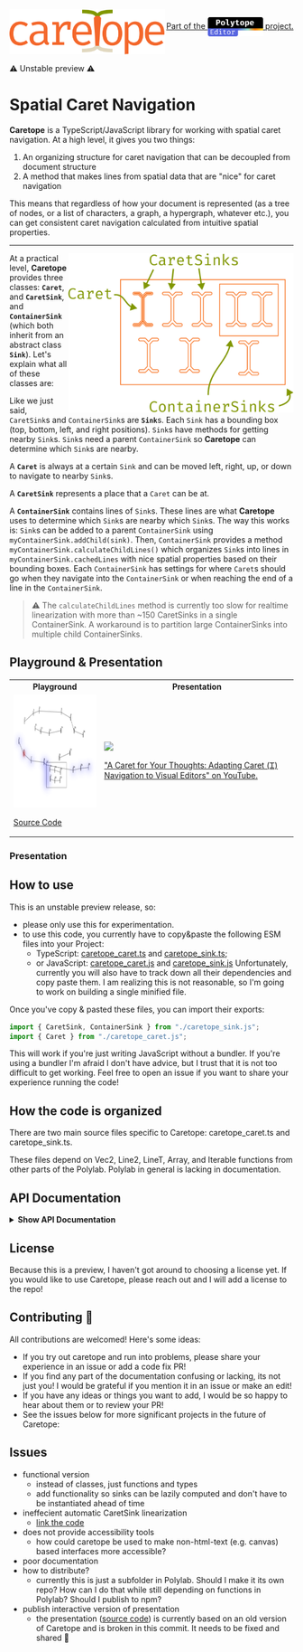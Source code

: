 <img src="caretope.svg" height="80" align="left">
<path d="M14.82 45.3402C16.4 45.3402 17.87 45.0802 19.23 44.5602C20.61 44.0402 21.88 43.3802 23.04 42.5802L25.5 45.8802C24.12 47.0602 22.46 47.9902 20.52 48.6702C18.58 49.3502 16.68 49.6902 14.82 49.6902C11.68 49.6902 9 49.0202 6.78 47.6802C4.58 46.3202 2.9 44.4202 1.74 41.9802C0.58 39.5202 0 36.6402 0 33.3402C0 30.1802 0.58 27.3502 1.74 24.8502C2.92 22.3302 4.61 20.3502 6.81 18.9102C9.03 17.4702 11.72 16.7502 14.88 16.7502C16.9 16.7502 18.79 17.0602 20.55 17.6802C22.33 18.2802 23.96 19.1902 25.44 20.4102L22.98 23.7702C21.64 22.8302 20.29 22.1302 18.93 21.6702C17.59 21.1902 16.22 20.9502 14.82 20.9502C12.1 20.9502 9.86 21.9702 8.1 24.0102C6.34 26.0502 5.46 29.1602 5.46 33.3402C5.46 36.1402 5.86 38.4302 6.66 40.2102C7.48 41.9702 8.59 43.2702 9.99 44.1102C11.41 44.9302 13.02 45.3402 14.82 45.3402Z" fill="#F4672B"/>
<path d="M52.2366 42.1002C52.2366 43.3602 52.4466 44.2802 52.8666 44.8602C53.2866 45.4402 53.9366 45.8702 54.8166 46.1502L53.51 49.0002C52.15 48.8202 51.0366 49.0802 50.0166 48.4002C48.9966 47.7002 48.2566 46.6502 47.7966 45.2502C46.6566 46.7102 45.2366 47.8202 43.5366 48.5802C41.8366 49.3202 39.9566 49.6902 37.8966 49.6902C34.7366 49.6902 32.2466 48.8002 30.4266 47.0202C28.6066 45.2402 27.6966 42.8802 27.6966 39.9402C27.6966 36.6802 28.9666 34.1802 31.5066 32.4402C34.0466 30.7002 37.7166 29.8302 42.5166 29.8302H47.1666V27.1902C47.1666 24.9102 46.4966 23.3002 45.1566 22.3602C43.8366 21.4002 41.9966 20.9202 39.6366 20.9202C38.5966 20.9202 37.3766 21.0502 35.9766 21.3102C34.5766 21.5502 33.0566 21.9602 31.4166 22.5402L30.0966 18.7302C32.0366 18.0102 33.8566 17.5002 35.5566 17.2002C37.2566 16.9002 38.8766 16.7502 40.4166 16.7502C44.3566 16.7502 47.3066 17.6702 49.2666 19.5102C51.2466 21.3302 52.2366 23.8102 52.2366 26.9502V42.1002ZM39.1866 45.8502C40.7466 45.8502 42.2366 45.4602 43.6566 44.6802C45.0766 43.8802 46.2466 42.7802 47.1666 41.3802V33.2502H42.6066C39.1266 33.2502 36.6666 33.8502 35.2266 35.0502C33.8066 36.2502 33.0966 37.8602 33.0966 39.8802C33.0966 41.8402 33.5966 43.3302 34.5966 44.3502C35.6166 45.3502 37.1466 45.8502 39.1866 45.8502Z" fill="#F4672B"/>
<path d="M58.9931 49.0002V45.1302H63.9131V21.2802H58.9931V17.4102H67.7531L68.6831 24.8802C69.9031 22.2802 71.3831 20.2702 73.1231 18.8502C74.8631 17.4302 77.1631 16.7202 80.0231 16.7202C80.9031 16.7202 81.6831 16.7902 82.3631 16.9302C83.0631 17.0502 83.7731 17.2102 84.4931 17.4102L83.0231 21.9102C82.3631 21.7302 81.7631 21.6002 81.2231 21.5202C80.6831 21.4202 80.0631 21.3702 79.3631 21.3702C76.9431 21.3702 74.8631 22.2302 73.1231 23.9502C71.3831 25.6702 69.9931 28.2702 68.9531 31.7502V45.1302H75.3731V49.0002H58.9931ZM79.6331 28.0902V21.2202L80.1431 17.4102H84.4931L83.7731 28.0902H79.6331Z" fill="#F4672B"/>
<path d="M91.7297 34.9902C91.8297 37.4302 92.2997 39.4302 93.1397 40.9902C93.9797 42.5302 95.0897 43.6702 96.4697 44.4102C97.8497 45.1302 99.3497 45.4902 100.97 45.4902C102.59 45.4902 104.05 45.2502 105.35 44.7702C106.67 44.2902 108.02 43.5802 109.4 42.6402L111.77 45.9702C110.29 47.1302 108.6 48.0402 106.7 48.7002C104.82 49.3602 102.89 49.6902 100.91 49.6902C97.8497 49.6902 95.2397 49.0002 93.0797 47.6202C90.9197 46.2402 89.2697 44.3202 88.1297 41.8602C87.0097 39.3802 86.4497 36.5102 86.4497 33.2502C86.4497 30.0502 87.0197 27.2102 88.1597 24.7302C89.2997 22.2502 90.8997 20.3002 92.9597 18.8802C95.0197 17.4602 97.4497 16.7502 100.25 16.7502C102.91 16.7502 105.2 17.3802 107.12 18.6402C109.04 19.8802 110.51 21.6602 111.53 23.9802C112.57 26.2802 113.09 29.0302 113.09 32.2302C113.09 32.7702 113.08 33.2802 113.06 33.7602C113.04 34.2202 113.01 34.6302 112.97 34.9902H91.7297ZM100.31 20.8902C97.9697 20.8902 96.0097 21.7202 94.4297 23.3802C92.8697 25.0402 91.9797 27.6102 91.7597 31.0902H108.23C108.17 27.7102 107.43 25.1702 106.01 23.4702C104.59 21.7502 102.69 20.8902 100.31 20.8902Z" fill="#F4672B"/>
<path d="M100.01 3C100.01 3 111.4 3 116.383 5.23544C121.366 7.47088 121.366 12.5804 121.366 12.5804" stroke="#819700" stroke-width="5"/>
<path d="M142.01 3C142.01 3 130.62 3 125.637 5.23544C120.654 7.47088 120.654 12.5804 120.654 12.5804" stroke="#819700" stroke-width="5"/>
<path d="M99.81 56.5806C99.81 56.5806 111.2 56.5806 116.183 54.3451C121.166 52.1097 121.166 47.0001 121.166 47.0001" stroke="#E1D8BF" stroke-width="5"/>
<path d="M141.81 56.5806C141.81 56.5806 130.42 56.5806 125.437 54.3451C120.454 52.1097 120.454 47.0001 120.454 47.0001" stroke="#E1D8BF" stroke-width="5"/>
<path d="M120.783 50L118.51 11.7627H123.51L120.783 50Z" stroke="#F4672B" stroke-width="5.09091" stroke-linecap="round" stroke-linejoin="bevel"/>
<path d="M141.56 16.75C144.54 16.75 147.03 17.43 149.03 18.79C151.05 20.13 152.56 22.03 153.56 24.49C154.58 26.95 155.09 29.85 155.09 33.19C155.09 36.41 154.57 39.26 153.53 41.74C152.49 44.22 150.96 46.17 148.94 47.59C146.94 48.99 144.46 49.69 141.5 49.69C138.54 49.69 136.05 49.01 134.03 47.65C132.01 46.29 130.48 44.38 129.44 41.92C128.42 39.44 127.91 36.55 127.91 33.25C127.91 29.99 128.43 27.12 129.47 24.64C130.51 22.16 132.04 20.23 134.06 18.85C136.1 17.45 138.6 16.75 141.56 16.75ZM141.56 20.86C138.84 20.86 136.78 21.87 135.38 23.89C134 25.89 133.31 29.01 133.31 33.25C133.31 37.41 133.99 40.5 135.35 42.52C136.73 44.54 138.78 45.55 141.5 45.55C144.22 45.55 146.26 44.54 147.62 42.52C149 40.5 149.69 37.39 149.69 33.19C149.69 28.99 149.01 25.89 147.65 23.89C146.29 21.87 144.26 20.86 141.56 20.86Z" fill="#F4672B"/>
<path d="M172.737 16.75C175.537 16.75 177.767 17.43 179.427 18.79C181.107 20.15 182.317 22.07 183.057 24.55C183.797 27.01 184.167 29.89 184.167 33.19C184.167 36.37 183.717 39.21 182.817 41.71C181.937 44.19 180.597 46.14 178.797 47.56C176.997 48.98 174.727 49.69 171.987 49.69C168.527 49.69 165.747 48.47 163.647 46.03V61.09L158.607 61.72V17.41H162.897L163.317 21.82C164.477 20.2 165.857 18.95 167.457 18.07C169.077 17.19 170.837 16.75 172.737 16.75ZM171.537 20.8C169.797 20.8 168.257 21.33 166.917 22.39C165.597 23.43 164.507 24.59 163.647 25.87V41.53C164.467 42.75 165.497 43.72 166.737 44.44C167.997 45.14 169.377 45.49 170.877 45.49C173.497 45.49 175.467 44.49 176.787 42.49C178.107 40.49 178.767 37.38 178.767 33.16C178.767 30.4 178.507 28.11 177.987 26.29C177.467 24.45 176.677 23.08 175.617 22.18C174.557 21.26 173.197 20.8 171.537 20.8Z" fill="#F4672B"/>
<path d="M191.643 34.99C191.743 37.43 192.213 39.43 193.053 40.99C193.893 42.53 195.003 43.67 196.383 44.41C197.763 45.13 199.263 45.49 200.883 45.49C202.503 45.49 203.963 45.25 205.263 44.77C206.583 44.29 207.933 43.58 209.313 42.64L211.683 45.97C210.203 47.13 208.513 48.04 206.613 48.7C204.733 49.36 202.803 49.69 200.823 49.69C197.763 49.69 195.153 49 192.993 47.62C190.833 46.24 189.183 44.32 188.043 41.86C186.923 39.38 186.363 36.51 186.363 33.25C186.363 30.05 186.933 27.21 188.073 24.73C189.213 22.25 190.813 20.3 192.873 18.88C194.933 17.46 197.363 16.75 200.163 16.75C202.823 16.75 205.113 17.38 207.033 18.64C208.953 19.88 210.423 21.66 211.443 23.98C212.483 26.28 213.003 29.03 213.003 32.23C213.003 32.77 212.993 33.28 212.973 33.76C212.953 34.22 212.923 34.63 212.883 34.99H191.643ZM200.223 20.89C197.883 20.89 195.923 21.72 194.343 23.38C192.783 25.04 191.893 27.61 191.673 31.09H208.143C208.083 27.71 207.343 25.17 205.923 23.47C204.503 21.75 202.603 20.89 200.223 20.89Z" fill="#F4672B"/>
</svg>

<p align="right"><a href="https://elliot.website/editor">Part of the <img src="logo.svg" height="34" style="vertical-align: middle;"> project.</a></p>
<br><br>
⚠️ Unstable preview ⚠️

# Spatial Caret Navigation

**Caretope** is a TypeScript/JavaScript library for working with spatial caret navigation. At a high level, it gives you two things:

1. An organizing structure for caret navigation that can be decoupled from document structure
2. A method that makes lines from spatial data that are "nice" for caret navigation

This means that regardless of how your document is represented (as a tree of nodes, or a list of characters, a graph, a hypergraph, whatever etc.), you can get
consistent caret navigation calculated from intuitive spatial properties.

---

<img width="400" src="caretope_diagram.svg" align="right">

At a practical level, **Caretope** provides three classes: **`Caret`**, and **`CaretSink`**, and **`ContainerSink`** (which both inherit from an abstract class **`Sink`**). Let's explain what all of these classes are:

Like we just said, `CaretSink`s and `ContainerSink`s are <strong>`Sink`</strong>s. Each `Sink` has a bounding box (top, bottom, left, and right positions). `Sink`s have methods for getting nearby `Sink`s. `Sink`s need a parent `ContainerSink` so **Caretope** can determine which `Sink`s are nearby.

A **`Caret`** is always at a certain `Sink` and can be moved left, right, up, or down to navigate to nearby `Sink`s.

A **`CaretSink`** represents a place that a `Caret` can be at.

A **`ContainerSink`** contains lines of `Sink`s. These lines are what **Caretope** uses to determine which `Sink`s are nearby which `Sink`s. The way this works is: `Sink`s can be added to a parent `ContainerSink` using `myContainerSink.addChild(sink)`. Then, `ContainerSink` provides a method `myContainerSink.calculateChildLines()` which organizes `Sink`s into lines in `myContainerSink.cachedLines` with nice spatial properties based on their bounding boxes. Each `ContainerSink` has settings for where `Caret`s should go when they navigate into the `ContainerSink` or when reaching the end of a line in the `ContainerSink`.

> ⚠️ The `calculateChildLines` method is currently too slow for realtime linearization with more than ~150 CaretSinks in a single ContainerSink. A workaround is to partition large ContainerSinks into multiple child ContainerSinks.

## Playground & Presentation

<table>
  <tr>
    <th>Playground</th>
    <th>Presentation</th>
  </tr>
  <tr>
    <td><strong><a href="https://vezwork.github.io/polylab/dist/demo/caretope/viscaretope"><img height="200" src="playground.png"></a></strong>

[Source Code](./viscaretope.html)</td>

<td><a href="https://www.youtube.com/watch?v=r--d5XlUyT4"><img height="200" src="https://i.ytimg.com/vi/r--d5XlUyT4/maxresdefault.jpg?sqp=-oaymwEmCIAKENAF8quKqQMa8AEB-AH-CYAC0AWKAgwIABABGGUgZShlMA8=&rs=AOn4CLBN8QFsGDzetl_zrwHx1YhL3ggRyw"></a>

["A Caret for Your Thoughts: Adapting Caret (Ꮖ) Navigation to Visual Editors" on YouTube.](https://www.youtube.com/watch?v=r--d5XlUyT4)</td>

  </tr>

</table>

### Presentation

## How to use

This is an unstable preview release, so:

- please only use this for experimentation.
- to use this code, you currently have to copy&paste the following ESM files into your Project:
  - TypeScript: [caretope_caret.ts](./caretope_caret.ts) and [caretope_sink.ts](./caretope_sink.ts);
  - or JavaScript: [caretope_caret.js](../../../dist/demo/caretope/caretope_caret.js) and [caretope_sink.js](../../../dist/demo/caretope/caretope_sink.js)
  Unfortunately, currently you will also have to track down all their dependencies and copy paste them. I am realizing this is not reasonable, so I'm going to work on building a single minified file.

Once you've copy & pasted these files, you can import their exports:

```ts
import { CaretSink, ContainerSink } from "./caretope_sink.js";
import { Caret } from "./caretope_caret.js";
```

This will work if you're just writing JavaScript without a bundler. If you're using a bundler I'm afraid I don't have advice, but I trust that it is not too difficult to get working. Feel free to open an issue if you want to share your experience running the code!

## How the code is organized

There are two main source files specific to Caretope: caretope_caret.ts and caretope_sink.ts.

These files depend on Vec2, Line2, LineT, Array, and Iterable functions from other parts of the Polylab. Polylab in general is lacking in documentation.

## API Documentation

<details>
  <summary><strong>Show API Documentation</strong></summary>

### [`CaretSink`](./caretope_sink.ts)

```ts
const sink = new CaretSink(() => ({
  top: 10,
  left: 0,
  right: 2,
  bottom: 30,
}));

// CaretSink and ContainerSink shared methods
sink.leftSibling(): CaretSink | null
sink.leftmostSibling(): CaretSink | null
sink.rightSibling(): CaretSink | null
sink.rightmostSibling(): CaretSink | null
sink.upSibling(carryX?: number): CaretSink | null
sink.downSibling(carryX?: number): CaretSink | null
sink.line(): CaretSink[]
```

> note: I will probably change the argument to the constructor to an object instead of a function that returns an object.

### [`ContainerSink`](./caretope_sink.ts)

```ts
const container = new ContainerSink(() => ({
  top: 0,
  left: 0,
  right: 100,
  bottom: 0,
}));
// ContainerSink specific
container.isLinesWrapped = true;
container.enterBehaviour = "topLeft"; // or "nearest"

container.addChild(sink);
container.calculateChildLines(); // call this whenever children are added or their bounding boxes change

// CaretSink and ContainerSink shared methods
container.leftSibling(): CaretSink | null
container.leftmostSibling(): CaretSink | null
container.rightSibling(): CaretSink | null
container.rightmostSibling(): CaretSink | null
container.upSibling(carryX?: number): CaretSink | null
container.downSibling(carryX?: number): CaretSink | null
container.line(): CaretSink[]
```

### [`Caret`](./caretope_caret.ts)

```ts
const caret = new Caret(sink);
caret.isVerticalLinear = true;

document.addEventListener("keydown", (e) => {
  if (e.key === "ArrowLeft") caret.moveLeft();
  if (e.key === "ArrowRight") caret.moveRight();
  if (e.key === "ArrowUp") caret.moveUp();
  if (e.key === "ArrowDown") caret.moveDown();
});

const cur = caret.currentCaretSink;
```

</details>

## License

Because this is a preview, I haven't got around to choosing a license yet. If you would like to use Caretope, please reach out and I will add a license to the repo!

## Contributing 🥰

All contributions are welcomed! Here's some ideas:

- If you try out caretope and run into problems, please share your experience in an issue or add a code fix PR!
- If you find any part of the documentation confusing or lacking, its not just you! I would be grateful if you mention it in an issue or make an edit!
- If you have any ideas or things you want to add, I would be so happy to hear about them or to review your PR!
- See the issues below for more significant projects in the future of Caretope:

## Issues

- functional version
  - instead of classes, just functions and types
  - add functionality so sinks can be lazily computed and don't have to be instantiated ahead of time
- ineffecient automatic CaretSink linearization
  - [link the code](../../../src/lib/math/LineT.ts)
- does not provide accessibility tools
  - how could caretope be used to make non-html-text (e.g. canvas) based interfaces more accessible?
- poor documentation
- how to distribute?
  - currently this is just a subfolder in Polylab. Should I make it its own repo? How can I do that while still depending on functions in Polylab? Should I publish to npm?
- publish interactive version of presentation
  - the presentation ([source code](../drawPX23/drawtest2.ts)) is currently based on an old version of Caretope and is broken in this commit. It needs to be fixed and shared 🙂
